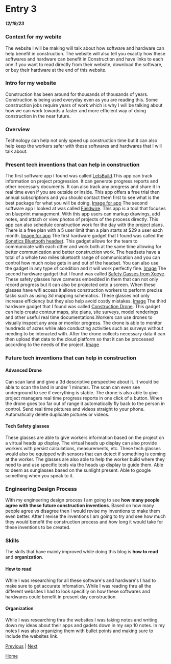 # Entry 3
##### 12/18/23

### Context for my webite
The website I will be making will talk about how software and hardware can help benefit in construction. The website will also tell you exactly how these softwares and hardware can benefit in Construction and have links to each one if you want to read directly from their website, download the software, or buy their hardware at the end of this website. 

### Intro for my website
Construction has been around for thousands of thousands of years. Construction is being used everyday even as you are reading this. Some construction jobs require years of work which is why I will be talking about how we can work towards a faster and more efficient way of doing construction in the near future. 

### Overview
Technology can help not only speed up construction time but it can also help keep the workers safer with these softwares and hardwares that I will talk about. 

### Present tech inventions that can help in construction
The first software app I found was called [LetsBuild](https://www.letsbuild.com/).This app can track information on project progression. It can generate progress reports and other necessary documents. It can also track any progress and share it in real time even if you are outside or inside. This app offers a free trial then annual subscriptions and you should contact them first to see what is the best package for what you will be doing.
[Image for app](https://www.letsbuild.com/wp-content/uploads/2023/09/letsbuild-devices2x.png)
The second software app I looked at was called [Fieldwire](https://www.fieldwire.com/). This app is a tool that focuses on blueprint management. With this app users can markup drawings, add notes, and attach or view photos of projects of the process directly. This app can also schedule construction work for the day with the project plans. There is a free plan with a 5 user limit then a plan starts at $29 a user each month. [Image for app](https://gdm-catalog-fmapi-prod.imgix.net/ProductScreenshot/863765fa-dc64-4acc-80a0-54650c4cff9f.png)
The first hardware gadget that I found was called the [Sonetics Bluetooth headset](https://www.sonetics.com/industries/construction/). This gadget allows for the team to communicate with each other and work both at the same time allowing for better communication and better construction work. The headsets have a total of a whole two miles bluetooth range of communication and you can control how much noise gets in and out of the headset. You can also use the gadget in any type of condition and it will work perfectly fine. [Image](https://wapcodistribution.com/wp-content/uploads/2016/04/dect7bluetooth-1.jpg) 
The second hardware gadget that I found was called [Safety Gasses from Xoeye](https://xoi.io/). These safety glasses have cameras embedded in them that can not only record progress but it can also be projected onto a screen. When these glasses have wifi access it allows construction workers to perform precise tasks such as using 3d mapping schematics. These glasses not only increase efficiency but they also help avoid costly mistakes. [Image](https://images.techhive.com/images/article/2014/04/dsc_2005-100260132-orig.jpg)
The third hardware gadget that I found was called [Construction Drone](https://kespry.com/aerial-intelligence/industries/construction/). This gadget can help create contour maps, site plans, site surveys, model renderings and other useful real time documentations.Workers can use drones to visually inspect any area or monitor progress. The drone is able to monitor hundreds of acres while also conducting activities such as surveys without needing to be interacted with. After the drone collects necessary data it can then upload that data to the cloud platform so that it can be processed according to the needs of the project. [Image](https://www.dartdrones.com/wp-content/uploads/2021/05/shutterstock_685922518.jpg)

### Future tech inventions that can help in construction
#### Advanced Drone 
Can scan land and give a 3d descriptive perspective about it. It would be able to scan the land in under 1 minutes. The scan can even see underground to see if everything is stable. The drone is also able to give project managers real time progress reports in one click of a button. When the drone goes too far out of range it automatically fly back to the person in control. Send real time pictures and videos straight to your phone. Automatically delete duplicate pictures or videos.
#### Tech Safety glasses
These glasses are able to give workers information based on the project on a virtual heads up display. The virtual heads up display can also provide workers with persist calculations, measurements, etc. These tech glasses would also be equipped with sensors that can detect if something is coming at the worker. The glasses are also able to help the worker build where they need to and use specific tools via the heads up display to guide them. Able to deem as sunglasses based on the sunlight present. Able to google something when you speak to it.

### Engineering Design Process
With my engineering design process I am going to see **how many people agree with these future construction inventions**. Based on how many people agree vs disagree then I would revise my inventions to make them even better. After I revise the inventions I am going to try and see how much they would benefit the construction process and how long it would take for these inventions to be created.

### Skills
The skills that have mainly improved while doing this blog is **how to read** and **organization**.

#### How to read 
While I was researching for all these software's and hardware's I had to make sure to get accurate infomation. While I was reading thru all the different websites I had to look specifily on how these softwares and hardwares could benefit in present day construction.

#### Organization 
While I was researching thru the websites I was taking notes and writing down my ideas about their apps and gadets down in my sep 10 notes. In my notes I was also organizing them with bullet points and making sure to include the websites link.  



 





[Previous](entry02.md) | [Next](entry04.md)

[Home](../README.md)
